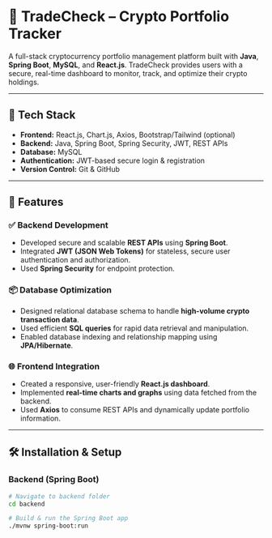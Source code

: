 # 🚀 TradeCheck – Crypto Portfolio Tracker 

A full-stack cryptocurrency portfolio management platform built with **Java**, **Spring Boot**, **MySQL**, and **React.js**. TradeCheck provides users with a secure, real-time dashboard to monitor, track, and optimize their crypto holdings.

---

## 🧰 Tech Stack

- **Frontend:** React.js, Chart.js, Axios, Bootstrap/Tailwind (optional)
- **Backend:** Java, Spring Boot, Spring Security, JWT, REST APIs
- **Database:** MySQL
- **Authentication:** JWT-based secure login & registration
- **Version Control:** Git & GitHub

---

## 🔐 Features

### ✅ Backend Development
- Developed secure and scalable **REST APIs** using **Spring Boot**.
- Integrated **JWT (JSON Web Tokens)** for stateless, secure user authentication and authorization.
- Used **Spring Security** for endpoint protection.

### 📦 Database Optimization
- Designed relational database schema to handle **high-volume crypto transaction data**.
- Used efficient **SQL queries** for rapid data retrieval and manipulation.
- Enabled database indexing and relationship mapping using **JPA/Hibernate**.

### 🌐 Frontend Integration
- Created a responsive, user-friendly **React.js dashboard**.
- Implemented **real-time charts and graphs** using data fetched from the backend.
- Used **Axios** to consume REST APIs and dynamically update portfolio information.

---

## 🛠️ Installation & Setup

### Backend (Spring Boot)
```bash
# Navigate to backend folder
cd backend

# Build & run the Spring Boot app
./mvnw spring-boot:run
